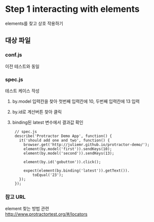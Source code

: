# Step 1 interacting with elements

elements를 찾고 상호 작용하기

## 대상 파일
### conf.js
이전 테스트와 동일

### spec.js
테스트 케이스 작성
1. by.model 입력칸을 찾아 첫번째 입력칸에 10, 두번째 입력칸에 13 입력
2. by.id로 계산버튼 찾아 클릭
3. binding된 latest 변수에서 결과값 확인

        // spec.js
        describe('Protractor Demo App', function() {
          it('should add one and two', function() {
            browser.get('http://juliemr.github.io/protractor-demo/');
            element(by.model('first')).sendKeys(10);
            element(by.model('second')).sendKeys(13);
        
            element(by.id('gobutton')).click();
        
            expect(element(by.binding('latest')).getText()).
                toEqual('23');
          });
        });

### 참고 URL
element 찾는 방법 관련  
http://www.protractortest.org/#/locators
